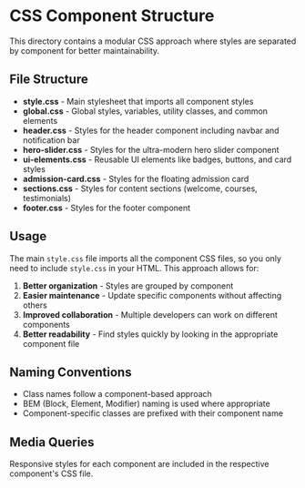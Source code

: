 # CSS Component Structure

This directory contains a modular CSS approach where styles are separated by component for better maintainability.

## File Structure

- **style.css** - Main stylesheet that imports all component styles
- **global.css** - Global styles, variables, utility classes, and common elements
- **header.css** - Styles for the header component including navbar and notification bar
- **hero-slider.css** - Styles for the ultra-modern hero slider component
- **ui-elements.css** - Reusable UI elements like badges, buttons, and card styles
- **admission-card.css** - Styles for the floating admission card
- **sections.css** - Styles for content sections (welcome, courses, testimonials)
- **footer.css** - Styles for the footer component

## Usage

The main `style.css` file imports all the component CSS files, so you only need to include `style.css` in your HTML. This approach allows for:

1. **Better organization** - Styles are grouped by component
2. **Easier maintenance** - Update specific components without affecting others
3. **Improved collaboration** - Multiple developers can work on different components
4. **Better readability** - Find styles quickly by looking in the appropriate component file

## Naming Conventions

- Class names follow a component-based approach
- BEM (Block, Element, Modifier) naming is used where appropriate
- Component-specific classes are prefixed with their component name

## Media Queries

Responsive styles for each component are included in the respective component's CSS file. 